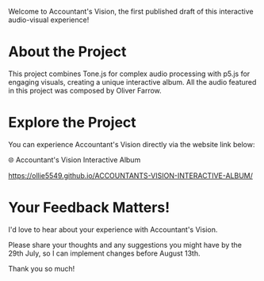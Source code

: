 Welcome to Accountant's Vision, the first published draft of this interactive audio-visual experience!

# About the Project
This project combines Tone.js for complex audio processing with p5.js for engaging visuals, creating a unique interactive album. All the audio featured in this project was composed by Oliver Farrow.

# Explore the Project
You can experience Accountant's Vision directly via the website link below:

🌐 Accountant's Vision Interactive Album

https://ollie5549.github.io/ACCOUNTANTS-VISION-INTERACTIVE-ALBUM/

# Your Feedback Matters!
I'd love to hear about your experience with Accountant's Vision.

Please share your thoughts and any suggestions you might have by the 29th July, so I can implement changes before August 13th.

Thank you so much! 
